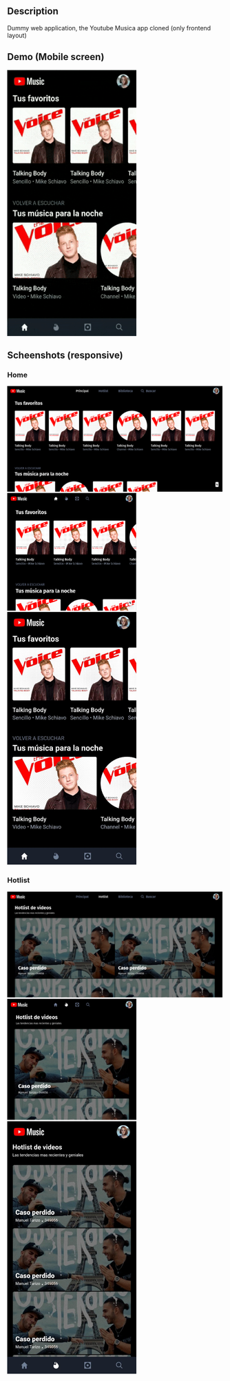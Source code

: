 ## Description
Dummy web application, the Youtube Musica app cloned (only frontend layout)

## Demo (Mobile screen)

<img alt="Demo" width="300px" src="https://github.com/CrissAlvarezH/ImagenesRepos/blob/master/imgs/CloneYoutubeMusicWeb/demo_mobile.gif" />


## Scheenshots (responsive)

### Home

<img alt="Demo" width="500px" src="https://github.com/CrissAlvarezH/ImagenesRepos/blob/master/imgs/CloneYoutubeMusicWeb/long_screen.png" />


<img alt="Demo" width="300px" src="https://github.com/CrissAlvarezH/ImagenesRepos/blob/master/imgs/CloneYoutubeMusicWeb/middle_screen.png" />

<img alt="Demo" width="300px" src="https://github.com/CrissAlvarezH/ImagenesRepos/blob/master/imgs/CloneYoutubeMusicWeb/home_mobile.jpeg" />

### Hotlist

<img alt="Demo" width="500px" src="https://github.com/CrissAlvarezH/ImagenesRepos/blob/master/imgs/CloneYoutubeMusicWeb/hotlist_longscreen.png" />


<img alt="Demo" width="300px" src="https://github.com/CrissAlvarezH/ImagenesRepos/blob/master/imgs/CloneYoutubeMusicWeb/hotlist_middlescreen.png" />

<img alt="Demo" width="300px" src="https://github.com/CrissAlvarezH/ImagenesRepos/blob/master/imgs/CloneYoutubeMusicWeb/hotlist_mobile.jpeg" />


